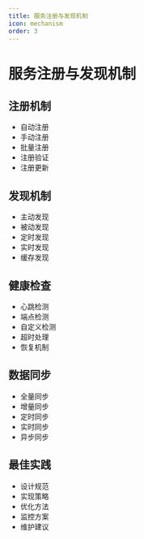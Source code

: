 ```yaml
---
title: 服务注册与发现机制
icon: mechanism
order: 3
---
```


# 服务注册与发现机制

## 注册机制
- 自动注册
- 手动注册
- 批量注册
- 注册验证
- 注册更新

## 发现机制
- 主动发现
- 被动发现
- 定时发现
- 实时发现
- 缓存发现

## 健康检查
- 心跳检测
- 端点检测
- 自定义检测
- 超时处理
- 恢复机制

## 数据同步
- 全量同步
- 增量同步
- 定时同步
- 实时同步
- 异步同步

## 最佳实践
- 设计规范
- 实现策略
- 优化方法
- 监控方案
- 维护建议
